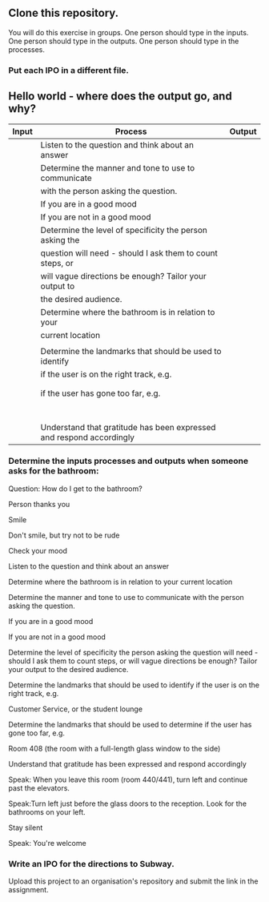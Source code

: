 
## Clone this repository. 

You will do this exercise in groups. 
One person should type in the inputs. 
One person should type in the outputs. 
One person should type in the processes. 

### Put each IPO in a different file.  

## Hello world - where does the output go, and why? 

|Input                                                                    |Process                                            |Output                                               |
|----------------------------------------------------|----------------------------------------|-----------------------------------------------------|
|  ﻿﻿ |Listen to the question and think about an answer           |  |
|                                                                     |Determine the manner and tone to use to communicate |
|			               |with the person asking the question. 		|		|
|			|If you are in a good mood 			|		|
|				|If you are not in a good mood 			||
|				|Determine the level of specificity the person asking the |			|
|				| question will need - should I ask them to count steps, or|			|
|				| will vague directions be enough? Tailor your output to|				|
|				| the desired audience. 			|			|
|				|Determine where the bathroom is in relation to your  |				|
|				|current location		                              |   |
|				|			||
|				|Determine the landmarks that should be used to identify|			|
|				| if the user is on the right track, e.g. 		|			|
|    |						|			|	
|				||			|
|				|if the user has gone too far, e.g. 			|			|
|				|					||
|			                 |				                   ||	
|		|
|				    					||
|				|					| |
|				|					| 	|
| 			|					|			|
|				|Understand that gratitude has been expressed and respond accordingly | |


### Determine the inputs processes and outputs when someone asks for the bathroom: 

Question: How do I get to the bathroom?

Person thanks you

Smile

Don't smile, but try not to be rude 

Check your mood

Listen to the question and think about an answer

Determine where the bathroom is in relation to your current location

Determine the manner and tone to use to communicate with the person asking the question.

If you are in a good mood

If you are not in a good mood

Determine the level of specificity the person asking the question will need - should I ask them to count steps, or will vague directions be enough? Tailor your output to the desired audience.

Determine the landmarks that should be used to identify if the user is on the right track, e.g. 

Customer Service, or the student lounge

Determine the landmarks that should be used to determine if the user has gone too far, e.g.

Room 408 (the room with a full-length glass window to the side)

Understand that gratitude has been expressed and respond accordingly

Speak: When you leave this room (room 440/441), turn left and continue past the elevators.

Speak:Turn left just before the glass doors to the reception. Look for the bathrooms on your left.  

Stay silent

Speak: You're welcome 

### Write an IPO for the directions to Subway.

Upload this project to an organisation's repository and submit the link in the assignment. 


